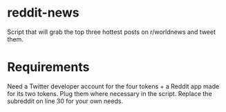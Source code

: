 # reddit-news
Script that will grab the top three hottest posts on r/worldnews and tweet them.  

# Requirements  
Need a Twitter developer account for the four tokens + a Reddit app made for its two tokens. Plug them where necessary in the script. Replace the subreddit on line 30 for your own needs.
